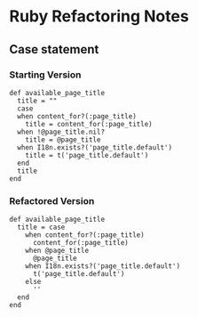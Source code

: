 # Ruby Refactoring Notes

## Case statement

### Starting Version

```
def available_page_title
  title = ""
  case
  when content_for?(:page_title)
    title = content_for(:page_title)
  when !@page_title.nil?
    title = @page_title
  when I18n.exists?('page_title.default')
    title = t('page_title.default')
  end
  title
end
```

### Refactored Version

```
def available_page_title
  title = case
    when content_for?(:page_title)
      content_for(:page_title)
    when @page_title
      @page_title
    when I18n.exists?('page_title.default')
      t('page_title.default')
    else
      ''
  end
end
```
